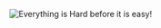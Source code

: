 ![Everything is Hard before it is easy!](https://i.pinimg.com/564x/a6/2a/09/a62a094cbeec5d02eb74f2e7034745e0.jpg)

